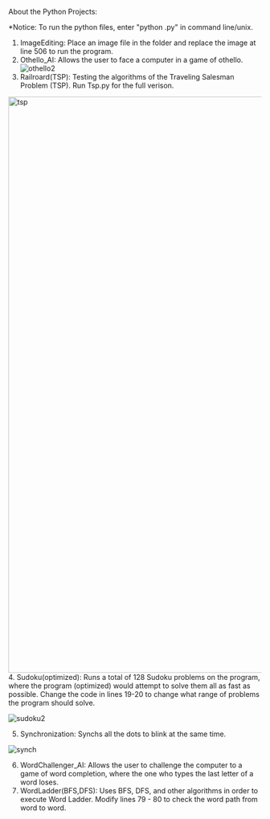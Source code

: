 About the Python Projects:

*Notice: To run the python files,  enter "python .py" in command line/unix.
1. ImageEditing: Place an image file in the folder and replace the image at line 506 to run the program.
2. Othello_AI: Allows the user to face a computer in a game of othello.
![othello2](https://user-images.githubusercontent.com/35988536/42947052-72a7c00c-8b3a-11e8-8bfe-ff66ade75ffe.gif)
3. Railroard(TSP): Testing the algorithms of the Traveling Salesman Problem (TSP). Run Tsp.py for the full verison.
<img width="1147" alt="tsp" src="https://user-images.githubusercontent.com/35988536/42947131-a1e242fc-8b3a-11e8-91cd-79a0c1625df9.png">
4. Sudoku(optimized): Runs a total of 128 Sudoku problems on the program, where the program (optimized) would attempt to solve them all as fast as possible. Change the code in lines 19-20 to change what range of problems the program should solve.

![sudoku2](https://user-images.githubusercontent.com/35988536/42947229-e1932fa6-8b3a-11e8-8bd7-deac8459514a.gif)

5. Synchronization: Synchs all the dots to blink at the same time.

![synch](https://user-images.githubusercontent.com/35988536/42947238-ea173136-8b3a-11e8-8847-919cff21a6d3.gif)

6. WordChallenger_AI: Allows the user to challenge the computer to a game of word completion, where the one who types the last letter of a word loses.
7. WordLadder(BFS,DFS): Uses BFS, DFS, and other algorithms in order to execute Word Ladder. Modify lines 79 - 80 to check the word path from word to word. 


